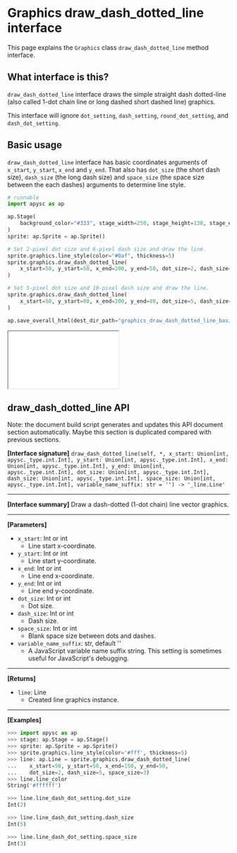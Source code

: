 # Graphics draw_dash_dotted_line interface

This page explains the `Graphics` class `draw_dash_dotted_line` method interface.

## What interface is this?

`draw_dash_dotted_line` interface draws the simple straight dash dotted-line (also called 1-dot chain line or long dashed short dashed line) graphics.

This interface will ignore `dot_setting`, `dash_setting`, `round_dot_setting`, and `dash_dot_setting`.

## Basic usage

`draw_dash_dotted_line` interface has basic coordinates arguments of `x_start`, `y_start`, `x_end` and `y_end`. That also has `dot_size` (the short dash size), `dash_size` (the long dash size) and `space_size` (the space size between the each dashes) arguments to determine line style.

```py
# runnable
import apysc as ap

ap.Stage(
    background_color="#333", stage_width=250, stage_height=130, stage_elem_id="stage"
)
sprite: ap.Sprite = ap.Sprite()

# Set 2-pixel dot size and 6-pixel dash size and draw the line.
sprite.graphics.line_style(color="#0af", thickness=5)
sprite.graphics.draw_dash_dotted_line(
    x_start=50, y_start=50, x_end=200, y_end=50, dot_size=2, dash_size=6, space_size=5
)

# Set 5-pixel dot size and 10-pixel dash size and draw the line.
sprite.graphics.draw_dash_dotted_line(
    x_start=50, y_start=80, x_end=200, y_end=80, dot_size=5, dash_size=10, space_size=5
)

ap.save_overall_html(dest_dir_path="graphics_draw_dash_dotted_line_basic_usage/")
```

<iframe src="static/graphics_draw_dash_dotted_line_basic_usage/index.html" width="250" height="130"></iframe>


## draw_dash_dotted_line API

<!-- Docstring: apysc._display.graphics.Graphics.draw_dash_dotted_line -->

<span class="inconspicuous-txt">Note: the document build script generates and updates this API document section automatically. Maybe this section is duplicated compared with previous sections.</span>

**[Interface signature]** `draw_dash_dotted_line(self, *, x_start: Union[int, apysc._type.int.Int], y_start: Union[int, apysc._type.int.Int], x_end: Union[int, apysc._type.int.Int], y_end: Union[int, apysc._type.int.Int], dot_size: Union[int, apysc._type.int.Int], dash_size: Union[int, apysc._type.int.Int], space_size: Union[int, apysc._type.int.Int], variable_name_suffix: str = '') -> '_line.Line'`<hr>

**[Interface summary]** Draw a dash-dotted (1-dot chain) line vector graphics.<hr>

**[Parameters]**

- `x_start`: Int or int
  - Line start x-coordinate.
- `y_start`: Int or int
  - Line start y-coordinate.
- `x_end`: Int or int
  - Line end x-coordinate.
- `y_end`: Int or int
  - Line end y-coordinate.
- `dot_size`: Int or int
  - Dot size.
- `dash_size`: Int or int
  - Dash size.
- `space_size`: Int or int
  - Blank space size between dots and dashes.
- `variable_name_suffix`: str, default ''
  - A JavaScript variable name suffix string. This setting is sometimes useful for JavaScript's debugging.

<hr>

**[Returns]**

- `line`: Line
  - Created line graphics instance.

<hr>

**[Examples]**

```py
>>> import apysc as ap
>>> stage: ap.Stage = ap.Stage()
>>> sprite: ap.Sprite = ap.Sprite()
>>> sprite.graphics.line_style(color='#fff', thickness=5)
>>> line: ap.Line = sprite.graphics.draw_dash_dotted_line(
...    x_start=50, y_start=50, x_end=150, y_end=50,
...    dot_size=2, dash_size=5, space_size=3)
>>> line.line_color
String('#ffffff')

>>> line.line_dash_dot_setting.dot_size
Int(2)

>>> line.line_dash_dot_setting.dash_size
Int(5)

>>> line.line_dash_dot_setting.space_size
Int(3)
```